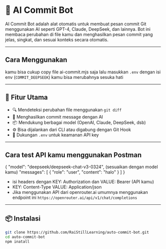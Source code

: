 # 🤖 AI Commit Bot

AI Commit Bot adalah alat otomatis untuk membuat pesan commit Git menggunakan AI seperti GPT-4, Claude, DeepSeek, dan lainnya. Bot ini membaca perubahan di file kamu dan menghasilkan pesan commit yang jelas, singkat, dan sesuai konteks secara otomatis.

---

## Cara Menggunakan
kamu bisa cukup copy file ai-commit.mjs saja lalu masukkan ``.env`` dengan isi env (``COMMIT_DEEPSEEK``) kamu bisa merubahnya sesuka hati


---

## 🚀 Fitur Utama

- 🔍 Mendeteksi perubahan file menggunakan `git diff`
- 🧠 Menghasilkan commit message dengan AI
- 📦 Mendukung berbagai model (OpenAI, Claude, DeepSeek, dsb)
- ⚙️ Bisa dijalankan dari CLI atau digabung dengan Git Hook
- 🔐 Dukungan `.env` untuk keamanan API key

---

## Cara test API kamu menggunakan Postman

{
  "model": "deepseek/deepseek-chat-v3-0324", (sesuaikan dengan model kamu)
  "messages": [
    {
      "role": "user",
      "content": "halo"
    }
  ]
}

- isi headers dengan KEY: Authorization dan VALUE: Bearer (API kamu)
- KEY: Content-Type VALUE: Application/json
- Jika menggunakan API dari openrouter.ai umumnya menggunakan endpoint ini `https://openrouter.ai/api/v1/chat/completions`

---


## 📦 Instalasi

```bash
git clone https://github.com/RaiStillLearning/auto-commit-bot.git
cd auto-commit-bot
npm inatall
